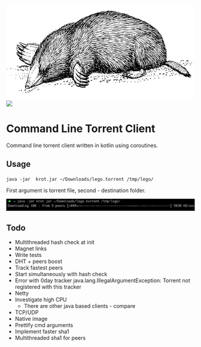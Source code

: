 ![Usage example](pics/mole.png)
![](https://github.com/dzharvis/krot/workflows/Build%20and%20Release/badge.svg)
# Command Line Torrent Client
Command line torrent client written in kotlin using coroutines.

## Usage
`java -jar  krot.jar ~/Downloads/lego.torrent /tmp/lego/`

First argument is torrent file, second - destination folder.

![Usage example](pics/screenshot.png)

## Todo
- Multithreaded hash check at init
- Magnet links
- Write tests
- DHT + peers boost
- Track fastest peers
- Start simultaneously with hash check
- Error with 0day tracker
	java.lang.IllegalArgumentException: Torrent not registered with this tracker
- Netty
- Investigate high CPU
    - There are other java based clients - compare
- TCP/UDP
- Native image
- Prettify cmd arguments
- Implement faster sha1
- Multithreaded sha1 for peers
